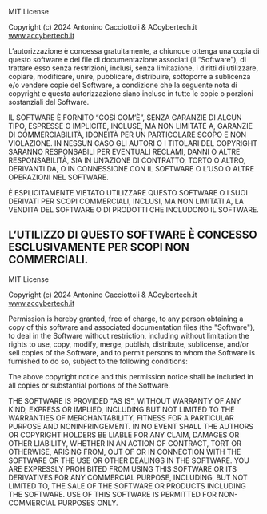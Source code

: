 MIT License

Copyright (c) 2024 Antonino Cacciottoli & ACcybertech.it www.accybertech.it

L’autorizzazione è concessa gratuitamente, a chiunque ottenga una copia di questo 
software e dei file di documentazione associati (il “Software”), di trattare esso 
senza restrizioni, inclusi, senza limitazione, i diritti di utilizzare, copiare, 
modificare, unire, pubblicare, distribuire, sottoporre a sublicenza e/o vendere 
copie del Software, a condizione che la seguente nota di copyright e questa 
autorizzazione siano incluse in tutte le copie o porzioni sostanziali del Software.

IL SOFTWARE È FORNITO “COSÌ COM’È”, SENZA GARANZIE DI ALCUN TIPO, ESPRESSE O 
IMPLICITE, INCLUSE, MA NON LIMITATE A, GARANZIE DI COMMERCIABILITÀ, IDONEITÀ PER 
UN PARTICOLARE SCOPO E NON VIOLAZIONE. IN NESSUN CASO GLI AUTORI O I TITOLARI DEL 
COPYRIGHT SARANNO RESPONSABILI PER EVENTUALI RECLAMI, DANNI O ALTRE RESPONSABILITÀ, 
SIA IN UN’AZIONE DI CONTRATTO, TORTO O ALTRO, DERIVANTI DA, O IN CONNESSIONE CON IL 
SOFTWARE O L’USO O ALTRE OPERAZIONI NEL SOFTWARE.

È ESPLICITAMENTE VIETATO UTILIZZARE QUESTO SOFTWARE O I SUOI DERIVATI PER SCOPI 
COMMERCIALI, INCLUSI, MA NON LIMITATI A, LA VENDITA DEL SOFTWARE O DI PRODOTTI 
CHE INCLUDONO IL SOFTWARE.

L’UTILIZZO DI QUESTO SOFTWARE È CONCESSO ESCLUSIVAMENTE PER SCOPI NON COMMERCIALI.
-------------------------------------------------
MIT License

Copyright (c) 2024 Antonino Cacciottoli & ACcybertech.it www.accybertech.it

Permission is hereby granted, free of charge, to any person obtaining a copy
of this software and associated documentation files (the "Software"), to deal
in the Software without restriction, including without limitation the rights
to use, copy, modify, merge, publish, distribute, sublicense, and/or sell
copies of the Software, and to permit persons to whom the Software is
furnished to do so, subject to the following conditions:

The above copyright notice and this permission notice shall be included in all
copies or substantial portions of the Software.

THE SOFTWARE IS PROVIDED "AS IS", WITHOUT WARRANTY OF ANY KIND, EXPRESS OR
IMPLIED, INCLUDING BUT NOT LIMITED TO THE WARRANTIES OF MERCHANTABILITY,
FITNESS FOR A PARTICULAR PURPOSE AND NONINFRINGEMENT. IN NO EVENT SHALL THE
AUTHORS OR COPYRIGHT HOLDERS BE LIABLE FOR ANY CLAIM, DAMAGES OR OTHER
LIABILITY, WHETHER IN AN ACTION OF CONTRACT, TORT OR OTHERWISE, ARISING FROM,
OUT OF OR IN CONNECTION WITH THE SOFTWARE OR THE USE OR OTHER DEALINGS IN THE
SOFTWARE.
YOU ARE EXPRESSLY PROHIBITED FROM USING THIS SOFTWARE OR ITS DERIVATIVES FOR 
ANY COMMERCIAL PURPOSE, INCLUDING, BUT NOT LIMITED TO, THE SALE OF THE SOFTWARE 
OR PRODUCTS INCLUDING THE SOFTWARE. USE OF THIS SOFTWARE IS PERMITTED FOR NON-COMMERCIAL 
PURPOSES ONLY.
